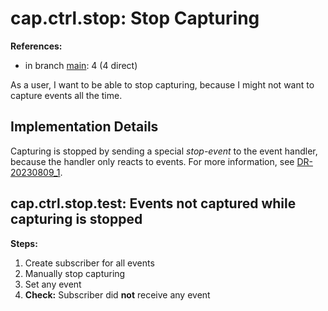 # cap.ctrl.stop: Stop Capturing

**References:**

- in branch [main](https://github.com/mhatzl/evident/tree/main): 4 (4 direct)

As a user, I want to be able to stop capturing, because I might not want to capture events all the time.

## Implementation Details

Capturing is stopped by sending a special *stop-event* to the event handler, because the handler only reacts to events.
For more information, see [DR-20230809_1](6-DR-20230809_1).

## cap.ctrl.stop.test: Events not captured while capturing is stopped

**Steps:**

1. Create subscriber for all events
1. Manually stop capturing
1. Set any event
1. **Check:** Subscriber did **not** receive any event 

